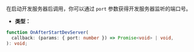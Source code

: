 在启动开发服务器后调用，你可以通过 `port` 参数获得开发服务器监听的端口号。

- **类型：**

```ts
function OnAfterStartDevServer(
  callback: (params: { port: number }) => Promise<void> | void,
): void;
```
